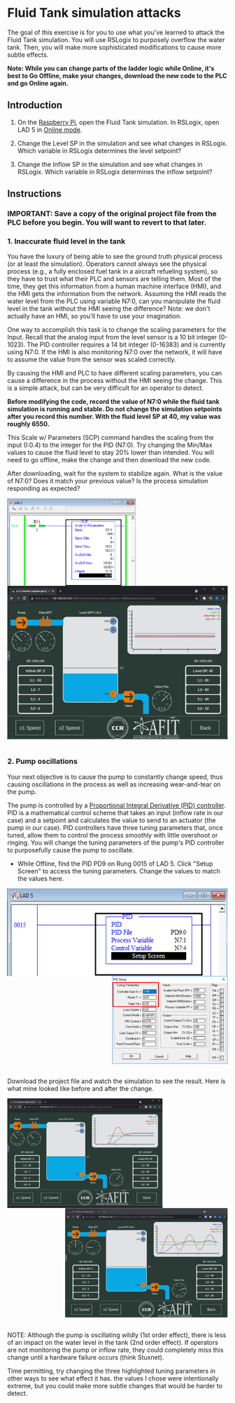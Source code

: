 
# Fluid Tank simulation attacks


The goal of this exercise is for you to use what you've learned to attack the Fluid Tank simulation. You will use RSLogix to purposely overflow the water tank. Then, you will make more sophisticated modifications to cause more subtle effects.

**Note: While you can change parts of the ladder logic while Online, it's best to Go Offline, make your changes, download the new code to the PLC and go Online again.**



## Introduction

1. On the [Raspberry Pi](./02_hilics_vnc.md), open the Fluid Tank simulation. In RSLogix, open LAD 5 in [Online mode](./09_online.md).

2. Change the Level SP in the simulation and see what changes in RSLogix. Which variable in RSLogix determines the level setpoint? 

2. Change the Inflow SP in the simulation and see what changes in RSLogix. Which variable in RSLogix determines the inflow setpoint? 


## Instructions

### IMPORTANT: Save a copy of the original project file from the PLC before you begin. You will want to revert to that later.


### 1. Inaccurate fluid level in the tank

You have the luxury of being able to see the ground truth physical process (or at least the simulation). Operators cannot always see the physical process (e.g., a fully enclosed fuel tank in a aircraft refueling system), so they have to trust what their PLC and sensors are telling them. Most of the time, they get this information from a human machine interface (HMI), and the HMI gets the information from the network. Assuming the HMI reads the water level from the PLC using variable N7:0, can you manipulate the fluid level in the tank without the HMI seeing the difference? Note: we don't actually have an HMI, so you'll have to use your imagination. 


One way to accomplish this task is to change the scaling parameters for the Input. Recall that the analog input from the level sensor is a 10 bit integer (0-1023). The PID controller requires a 14 bit integer (0-16383) and is currently using N7:0. If the HMI is also monitoring N7:0 over the network, it will have to assume the value from the sensor was scaled correctly. 

By causing the HMI and PLC to have different scaling parameters, you can cause a difference in the process without the HMI seeing the change. This is a simple attack, but can be very difficult for an operator to detect.

**Before modifying the code, record the value of N7:0 while the fluid tank simulation is running and stable. Do not change the simulation setpoints after you record this number. With the fluid level SP at 40, my value was roughly 6550.**

This Scale w/ Parameters (SCP) command handles the scaling from the input (I:0.4) to the integer for the PID (N7:0). Try changing the Min/Max values to cause the fluid level to stay 20% lower than intended. You will need to go offline, make the change and then download the new code.

After downloading, wait for the system to stabilize again. What is the value of N7:0? Does it match your previous value? Is the process simulation responding as expected?

<div>
<img align="left" src="./img/ex3_04.png" height="200">
<img align="right" src="./img/ex3_05.png" height="350">  
</div><br clear="all" /><br>


### 2. Pump oscillations

Your next objective is to cause the pump to constantly change speed, thus causing oscillations in the process as well as increasing wear-and-tear on the pump. 

The pump is controlled by a [Proportional Integral Derivative (PID) controller](https://en.wikipedia.org/wiki/PID_controller). PID is a mathematical control scheme that takes an input (inflow rate in our case) and a setpoint and calculates the value to send to an actuator (the pump in our case). PID controllers have three tuning parameters that, once tuned, allow them to control the process smoothly with little overshoot or ringing. You will change the tuning parameters of the pump's PID controller to purposefully cause the pump to oscillate.


* While Offline, find the PID PD9 on Rung 0015 of LAD 5. Click "Setup Screen" to access the tuning parameters. Change the values to match the values here. 

<div>
<img align="left" src="./img/ex3_02.png" height="200">
<img align="right" src="./img/ex3_03.png" height="200">  
</div><br clear="all" /><br>

Download the project file and watch the simulation to see the result. Here is what mine looked like before and after the change.

<div>
<img align="left" src="./img/tank1.png" height="250">
<img align="right" src="./img/ex3_01.png" height="250">  
</div><br clear="all" /><br>


NOTE: Although the pump is oscillating wildly (1st order effect), there is less of an impact on the water level in the tank (2nd order effect). If operators are not monitoring the pump or inflow rate, they could completely miss this change until a hardware failure occurs (think Stuxnet).

Time permitting, try changing the three highlighted tuning parameters in other ways to see what effect it has. the values I chose were intentionally extreme, but you could make more subtle changes that would be harder to detect.



